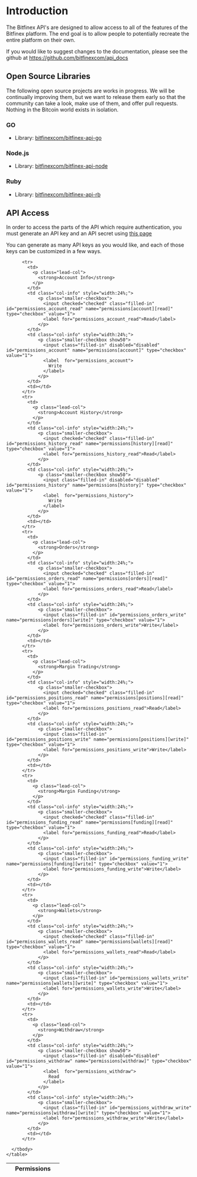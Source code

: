 # Introduction
The Bitfinex API's are designed to allow access to all of the features of the Bitfinex platform. The end goal is to
allow people to potentially recreate the entire platform on their own.

If you would like to suggest changes to the documentation, please see the github at https://github.com/bitfinexcom/api_docs

## Open Source Libraries
The following open source projects are works in progress. We will be continually improving them, but we want to release them early so that the community can take a look, make use of them, and offer pull requests. Nothing in the Bitcoin world exists in isolation.

### GO

* Library: [bitfinexcom/bitfinex-api-go](https://github.com/bitfinexcom/bitfinex-api-go)

### Node.js

* Library: [bitfinexcom/bitfinex-api-node](https://github.com/bitfinexcom/bitfinex-api-node)

### Ruby

* Library: [bitfinexcom/bitfinex-api-rb](https://github.com/bitfinexcom/bitfinex-api-rb)

## API Access
In order to access the parts of the API which require authentication, you must generate an API key and an API secret
using [this page](https://www.bitfinex.com/api)

You can generate as many API keys as you would like, and each of those keys can be customized in a few ways.

<table class="compact striped" id="api-permissions-table">
      <thead>
        <tr>
          <th style="" class="sortable"><i class="fa fa-sort-down"></i><i class="fa fa-sort-up"></i></th>
          <th colspan="2" class="col-info center-over-two sortable">Permissions<i class="fa fa-sort-down"></i><i class="fa fa-sort-up"></i></th>
          <th class="sortable"><i class="fa fa-sort-down"></i><i class="fa fa-sort-up"></i></th>
        </tr>
      </thead>
      <tbody>

          <tr>
            <td>
              <p class="lead-col">
                <strong>Account Info</strong>
              </p>
            </td>
            <td class="col-info" style="width:24%;">
                <p class="smaller-checkbox">
                  <input checked="checked" class="filled-in" id="permissions_account_read" name="permissions[account][read]" type="checkbox" value="1">
                  <label for="permissions_account_read">Read</label>
                </p>
            </td>
            <td class="col-info" style="width:24%;">
                <p class="smaller-checkbox show50">
                  <input class="filled-in" disabled="disabled" id="permissions_account" name="permissions[account]" type="checkbox" value="1">
                  <label  for="permissions_account">
                    Write
                  </label>
                </p>
            </td>
            <td></td>
          </tr>
          <tr>
            <td>
              <p class="lead-col">
                <strong>Account History</strong>
              </p>
            </td>
            <td class="col-info" style="width:24%;">
                <p class="smaller-checkbox">
                  <input checked="checked" class="filled-in" id="permissions_history_read" name="permissions[history][read]" type="checkbox" value="1">
                  <label for="permissions_history_read">Read</label>
                </p>
            </td>
            <td class="col-info" style="width:24%;">
                <p class="smaller-checkbox show50">
                  <input class="filled-in" disabled="disabled" id="permissions_history" name="permissions[history]" type="checkbox" value="1">
                  <label  for="permissions_history">
                    Write
                  </label>
                </p>
            </td>
            <td></td>
          </tr>
          <tr>
            <td>
              <p class="lead-col">
                <strong>Orders</strong>
              </p>
            </td>
            <td class="col-info" style="width:24%;">
                <p class="smaller-checkbox">
                  <input checked="checked" class="filled-in" id="permissions_orders_read" name="permissions[orders][read]" type="checkbox" value="1">
                  <label for="permissions_orders_read">Read</label>
                </p>
            </td>
            <td class="col-info" style="width:24%;">
                <p class="smaller-checkbox">
                  <input class="filled-in" id="permissions_orders_write" name="permissions[orders][write]" type="checkbox" value="1">
                  <label for="permissions_orders_write">Write</label>
                </p>
            </td>
            <td></td>
          </tr>
          <tr>
            <td>
              <p class="lead-col">
                <strong>Margin Trading</strong>
              </p>
            </td>
            <td class="col-info" style="width:24%;">
                <p class="smaller-checkbox">
                  <input checked="checked" class="filled-in" id="permissions_positions_read" name="permissions[positions][read]" type="checkbox" value="1">
                  <label for="permissions_positions_read">Read</label>
                </p>
            </td>
            <td class="col-info" style="width:24%;">
                <p class="smaller-checkbox">
                  <input class="filled-in" id="permissions_positions_write" name="permissions[positions][write]" type="checkbox" value="1">
                  <label for="permissions_positions_write">Write</label>
                </p>
            </td>
            <td></td>
          </tr>
          <tr>
            <td>
              <p class="lead-col">
                <strong>Margin Funding</strong>
              </p>
            </td>
            <td class="col-info" style="width:24%;">
                <p class="smaller-checkbox">
                  <input checked="checked" class="filled-in" id="permissions_funding_read" name="permissions[funding][read]" type="checkbox" value="1">
                  <label for="permissions_funding_read">Read</label>
                </p>
            </td>
            <td class="col-info" style="width:24%;">
                <p class="smaller-checkbox">
                  <input class="filled-in" id="permissions_funding_write" name="permissions[funding][write]" type="checkbox" value="1">
                  <label for="permissions_funding_write">Write</label>
                </p>
            </td>
            <td></td>
          </tr>
          <tr>
            <td>
              <p class="lead-col">
                <strong>Wallets</strong>
              </p>
            </td>
            <td class="col-info" style="width:24%;">
                <p class="smaller-checkbox">
                  <input checked="checked" class="filled-in" id="permissions_wallets_read" name="permissions[wallets][read]" type="checkbox" value="1">
                  <label for="permissions_wallets_read">Read</label>
                </p>
            </td>
            <td class="col-info" style="width:24%;">
                <p class="smaller-checkbox">
                  <input class="filled-in" id="permissions_wallets_write" name="permissions[wallets][write]" type="checkbox" value="1">
                  <label for="permissions_wallets_write">Write</label>
                </p>
            </td>
            <td></td>
          </tr>
          <tr>
            <td>
              <p class="lead-col">
                <strong>Withdraw</strong>
              </p>
            </td>
            <td class="col-info" style="width:24%;">
                <p class="smaller-checkbox show50">
                  <input class="filled-in" disabled="disabled" id="permissions_withdraw" name="permissions[withdraw]" type="checkbox" value="1">
                  <label  for="permissions_withdraw">
                    Read
                  </label>
                </p>
            </td>
            <td class="col-info" style="width:24%;">
                <p class="smaller-checkbox">
                  <input class="filled-in" id="permissions_withdraw_write" name="permissions[withdraw][write]" type="checkbox" value="1">
                  <label for="permissions_withdraw_write">Write</label>
                </p>
            </td>
            <td></td>
          </tr>

      </tbody>
    </table>
